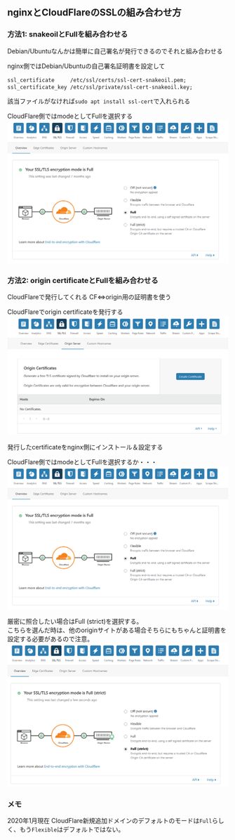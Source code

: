 ## nginxとCloudFlareのSSLの組み合わせ方

### 方法1: snakeoilとFullを組み合わせる
Debian/Ubuntuなんかは簡単に自己署名が発行できるのでそれと組み合わせる

nginx側ではDebian/Ubuntuの自己署名証明書を設定して
```
ssl_certificate     /etc/ssl/certs/ssl-cert-snakeoil.pem;
ssl_certificate_key /etc/ssl/private/ssl-cert-snakeoil.key;
```
該当ファイルがなければ`sudo apt install ssl-cert`で入れられる

CloudFlare側ではmodeとしてFullを選択する  
![cf1](assets/cf1.png)


### 方法2: origin certificateとFullを組み合わせる
CloudFlareで発行してくれる CF<=>origin用の証明書を使う

CloudFlareでorigin certificateを発行する  
![cf22](assets/cf22.png)

発行したcertificateをnginx側にインストール＆設定する

CloudFlare側ではmodeとしてFullを選択するか・・・
![cf1](assets/cf1.png)

厳密に照合したい場合はFull (strict)を選択する。  
こちらを選んだ時は、他のoriginサイトがある場合そちらにもちゃんと証明書を設定する必要があるので注意。
![cf21](assets/cf21.png)

### メモ
2020年1月現在 CloudFlare新規追加ドメインのデフォルトのモードは`Full`らしく、もう`Flexible`はデフォルトではない。
